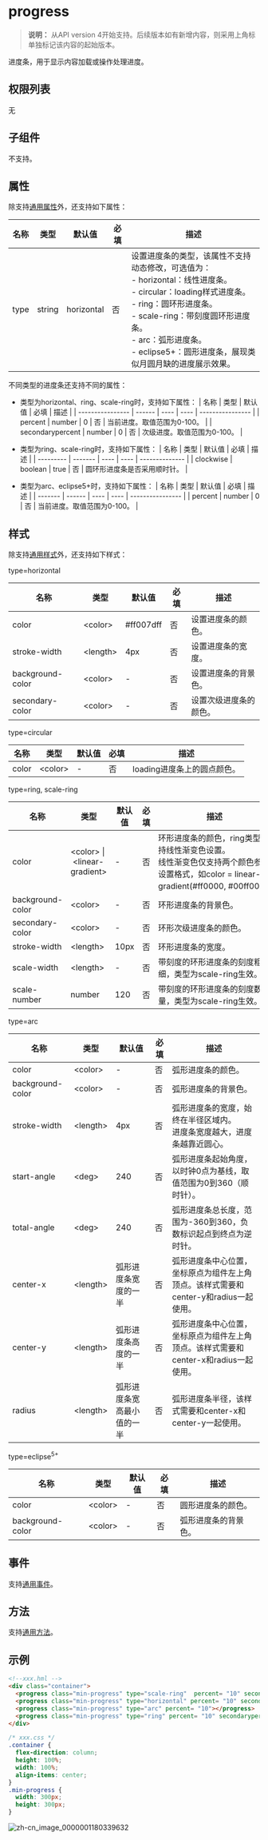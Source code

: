 # progress

>  **说明：**
>  从API version 4开始支持。后续版本如有新增内容，则采用上角标单独标记该内容的起始版本。

进度条，用于显示内容加载或操作处理进度。

## 权限列表

无


## 子组件

不支持。


## 属性

除支持[通用属性](js-components-common-attributes.md)外，还支持如下属性：

| 名称   | 类型     | 默认值        | 必填   | 描述                                       |
| ---- | ------ | ---------- | ---- | ---------------------------------------- |
| type | string | horizontal | 否    | 设置进度条的类型，该属性不支持动态修改，可选值为：<br/>-&nbsp;horizontal：线性进度条。<br/>-&nbsp;circular：loading样式进度条。<br/>-&nbsp;ring：圆环形进度条。<br/>-&nbsp;scale-ring：带刻度圆环形进度条。<br/>-&nbsp;arc：弧形进度条。<br/>-&nbsp;eclipse5+：圆形进度条，展现类似月圆月缺的进度展示效果。 |

不同类型的进度条还支持不同的属性：

- 类型为horizontal、ring、scale-ring时，支持如下属性：
  | 名称               | 类型     | 默认值  | 必填   | 描述               |
  | ---------------- | ------ | ---- | ---- | ---------------- |
  | percent          | number | 0    | 否    | 当前进度。取值范围为0-100。 |
  | secondarypercent | number | 0    | 否    | 次级进度。取值范围为0-100。 |

- 类型为ring、scale-ring时，支持如下属性：
  | 名称        | 类型      | 默认值  | 必填   | 描述             |
  | --------- | ------- | ---- | ---- | -------------- |
  | clockwise | boolean | true | 否    | 圆环形进度条是否采用顺时针。 |

- 类型为arc、eclipse5+时，支持如下属性：
  | 名称      | 类型     | 默认值  | 必填   | 描述               |
  | ------- | ------ | ---- | ---- | ---------------- |
  | percent | number | 0    | 否    | 当前进度。取值范围为0-100。 |


## 样式

除支持[通用样式](js-components-common-styles.md)外，还支持如下样式：

type=horizontal

| 名称               | 类型             | 默认值        | 必填   | 描述          |
| ---------------- | -------------- | ---------- | ---- | ----------- |
| color            | &lt;color&gt;  | \#ff007dff | 否    | 设置进度条的颜色。   |
| stroke-width     | &lt;length&gt; | 4px        | 否    | 设置进度条的宽度。   |
| background-color | &lt;color&gt;  | -          | 否    | 设置进度条的背景色。  |
| secondary-color  | &lt;color&gt;  | -          | 否    | 设置次级进度条的颜色。 |

type=circular

| 名称    | 类型            | 默认值  | 必填   | 描述                |
| ----- | ------------- | ---- | ---- | ----------------- |
| color | &lt;color&gt; | -    | 否    | loading进度条上的圆点颜色。 |

type=ring, scale-ring

| 名称               | 类型                                       | 默认值  | 必填   | 描述                                       |
| ---------------- | ---------------------------------------- | ---- | ---- | ---------------------------------------- |
| color            | &lt;color&gt;&nbsp;\|&nbsp;&lt;linear-gradient&gt; | -    | 否    | 环形进度条的颜色，ring类型支持线性渐变色设置。<br/>线性渐变色仅支持两个颜色参数设置格式，如color&nbsp;=&nbsp;linear-gradient(\#ff0000,&nbsp;\#00ff00)。 |
| background-color | &lt;color&gt;                            | -    | 否    | 环形进度条的背景色。                               |
| secondary-color  | &lt;color&gt;                            | -    | 否    | 环形次级进度条的颜色。                              |
| stroke-width     | &lt;length&gt;                           | 10px | 否    | 环形进度条的宽度。                                |
| scale-width      | &lt;length&gt;                           | -    | 否    | 带刻度的环形进度条的刻度粗细，类型为scale-ring生效。          |
| scale-number     | number                                   | 120  | 否    | 带刻度的环形进度条的刻度数量，类型为scale-ring生效。          |

type=arc

| 名称               | 类型             | 默认值           | 必填   | 描述                                       |
| ---------------- | -------------- | ------------- | ---- | ---------------------------------------- |
| color            | &lt;color&gt;  | -             | 否    | 弧形进度条的颜色。                                |
| background-color | &lt;color&gt;  | -             | 否    | 弧形进度条的背景色。                               |
| stroke-width     | &lt;length&gt; | 4px           | 否    | 弧形进度条的宽度，始终在半径区域内。<br/>进度条宽度越大，进度条越靠近圆心。 |
| start-angle      | &lt;deg&gt;    | 240           | 否    | 弧形进度条起始角度，以时钟0点为基线，取值范围为0到360（顺时针）。      |
| total-angle      | &lt;deg&gt;    | 240           | 否    | 弧形进度条总长度，范围为-360到360，负数标识起点到终点为逆时针。      |
| center-x         | &lt;length&gt; | 弧形进度条宽度的一半    | 否    | 弧形进度条中心位置，坐标原点为组件左上角顶点。该样式需要和center-y和radius一起使用。 |
| center-y         | &lt;length&gt; | 弧形进度条高度的一半    | 否    | 弧形进度条中心位置，坐标原点为组件左上角顶点。该样式需要和center-x和radius一起使用。 |
| radius           | &lt;length&gt; | 弧形进度条宽高最小值的一半 | 否    | 弧形进度条半径，该样式需要和center-x和center-y一起使用。     |

type=eclipse<sup>5+</sup>

| 名称               | 类型            | 默认值  | 必填   | 描述         |
| ---------------- | ------------- | ---- | ---- | ---------- |
| color            | &lt;color&gt; | -    | 否    | 圆形进度条的颜色。  |
| background-color | &lt;color&gt; | -    | 否    | 弧形进度条的背景色。 |


## 事件

支持[通用事件](js-components-common-events.md)。

## 方法

支持[通用方法](js-components-common-methods.md)。


## 示例

```html
<!--xxx.hml -->
<div class="container">
  <progress class="min-progress" type="scale-ring"  percent= "10" secondarypercent="50"></progress>
  <progress class="min-progress" type="horizontal" percent= "10" secondarypercent="50"></progress>
  <progress class="min-progress" type="arc" percent= "10"></progress>
  <progress class="min-progress" type="ring" percent= "10" secondarypercent="50"></progress>
</div>
```

```css
/* xxx.css */
.container {
  flex-direction: column;
  height: 100%;
  width: 100%;
  align-items: center;
}
.min-progress {
  width: 300px;
  height: 300px;
}
```

![zh-cn_image_0000001180339632](figures/zh-cn_image_0000001180339632.png)


